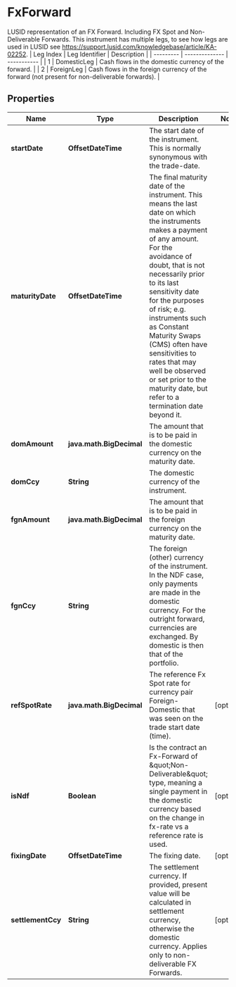 

# FxForward

LUSID representation of an FX Forward.  Including FX Spot and Non-Deliverable Forwards.     This instrument has multiple legs, to see how legs are used in LUSID see https://support.lusid.com/knowledgebase/article/KA-02252.     | Leg Index | Leg Identifier | Description |  | --------- | -------------- | ----------- |  | 1 | DomesticLeg | Cash flows in the domestic currency of the forward. |  | 2 | ForeignLeg | Cash flows in the foreign currency of the forward (not present for non-deliverable forwards). |

## Properties

| Name | Type | Description | Notes |
|------------ | ------------- | ------------- | -------------|
|**startDate** | **OffsetDateTime** | The start date of the instrument. This is normally synonymous with the trade-date. |  |
|**maturityDate** | **OffsetDateTime** | The final maturity date of the instrument. This means the last date on which the instruments makes a payment of any amount.  For the avoidance of doubt, that is not necessarily prior to its last sensitivity date for the purposes of risk; e.g. instruments such as  Constant Maturity Swaps (CMS) often have sensitivities to rates that may well be observed or set prior to the maturity date, but refer to a termination date beyond it. |  |
|**domAmount** | **java.math.BigDecimal** | The amount that is to be paid in the domestic currency on the maturity date. |  |
|**domCcy** | **String** | The domestic currency of the instrument. |  |
|**fgnAmount** | **java.math.BigDecimal** | The amount that is to be paid in the foreign currency on the maturity date. |  |
|**fgnCcy** | **String** | The foreign (other) currency of the instrument. In the NDF case, only payments are made in the domestic currency.  For the outright forward, currencies are exchanged. By domestic is then that of the portfolio. |  |
|**refSpotRate** | **java.math.BigDecimal** | The reference Fx Spot rate for currency pair Foreign-Domestic that was seen on the trade start date (time). |  [optional] |
|**isNdf** | **Boolean** | Is the contract an Fx-Forward of \&quot;Non-Deliverable\&quot; type, meaning a single payment in the domestic currency based on the change in fx-rate vs  a reference rate is used. |  [optional] |
|**fixingDate** | **OffsetDateTime** | The fixing date. |  [optional] |
|**settlementCcy** | **String** | The settlement currency.  If provided, present value will be calculated in settlement currency, otherwise the domestic currency. Applies only to non-deliverable FX Forwards. |  [optional] |



